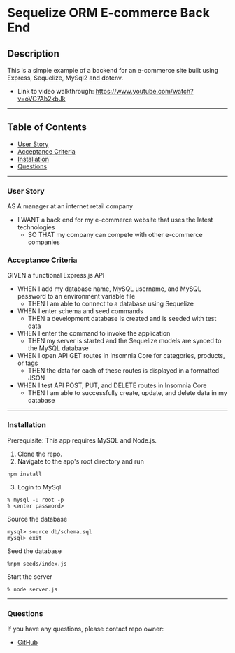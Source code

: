 # Sequelize ORM E-commerce Back End

## Description
This is a simple example of a backend for an e-commerce site built using Express, Sequelize, MySql2 and dotenv.  
- Link to video walkthrough: https://www.youtube.com/watch?v=oVG7Ab2kbJk
---
## Table of Contents

- [User Story](###user_story)
- [Acceptance Criteria](###acceptance_criteria)
- [Installation](#installation)
- [Questions](#questions)
---
### User Story

AS A manager at an internet retail company

- I WANT a back end for my e-commerce website that uses the latest technologies
  - SO THAT my company can compete with other e-commerce companies

### Acceptance Criteria

GIVEN a functional Express.js API

- WHEN I add my database name, MySQL username, and MySQL password to an environment variable file
  - THEN I am able to connect to a database using Sequelize
- WHEN I enter schema and seed commands
  - THEN a development database is created and is seeded with test data
- WHEN I enter the command to invoke the application
  - THEN my server is started and the Sequelize models are synced to the MySQL database
- WHEN I open API GET routes in Insomnia Core for categories, products, or tags
  - THEN the data for each of these routes is displayed in a formatted JSON
- WHEN I test API POST, PUT, and DELETE routes in Insomnia Core
  - THEN I am able to successfully create, update, and delete data in my database

---
### Installation

Prerequisite: This app requires MySQL and Node.js.
1. Clone the repo.
2. Navigate to the app's root directory and run
```
npm install
```
3. Login to MySql
```
% mysql -u root -p
% <enter password>
```
Source the database
```
mysql> source db/schema.sql
mysql> exit
```
Seed the database
```
%npm seeds/index.js
```  
Start the server
```
% node server.js
```
---
### Questions

If you have any questions, please contact repo owner:

- [GitHub](https:/github.com/squeakymatter)


